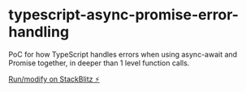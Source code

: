# typescript-async-promise-error-handling

PoC for how TypeScript handles errors when using async-await and Promise together, in deeper than 1 level function calls.

[Run/modify on StackBlitz ⚡️](https://stackblitz.com/edit/typescript-x5fftj)
